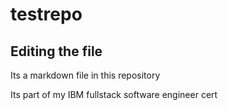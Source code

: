 # testrepo

## Editing the file

Its a markdown file in this repository

Its part of my IBM fullstack software engineer cert
